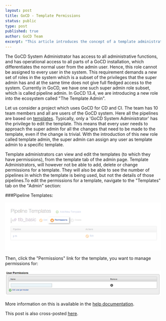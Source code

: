 ```yaml
---
layout: post
title: GoCD - Template Permissions
status: public
type: post
published: true
author: GoCD Team
excerpt: "This article introduces the concept of a template administrator role in GoCD, allowing a super administrator to delegate template editing capabilities to any user"
---
```


The GoCD System Administrator has access to all administrative functions, and has operational access to all parts of a GoCD installation, which differentiates the normal user from the admin user. Hence, this role cannot be assigned to every user in the system. This requirement demands a new set of  roles in the system which is a subset of the privileges that the super admin has and at the same time does not give full fledged access to the system. Currently in GoCD, we have one such super admin role subset, which is called pipeline admin. In GoCD 13.4, we are introducing a new role into the ecosystem called "The Template Admin".

Let us consider a project which uses GoCD for CD and CI. The team has 10 team members and all are users of the GoCD system. Here all the pipelines are based on [templates](http://www.thoughtworks.com/insights/blog/how-do-i-do-cd-go-part-5-power-pipeline-templates-and-parameters). Typically, only a 'GoCD System Administrator' has the privilege to edit the template. This means that every user needs to approach the super admin for all the changes that need to be made to the template, even if the change is trivial. With the introduction of this new role called template admin, the super admin can assign any user as template admin to a specific template.

Template administrators can view and edit the templates (to which they have permissions), from the template tab of the admin page. Template Administrators, will however not be able to add, delete or change permissions for a template. They will also be able to see the number of pipelines in which the template is being used, but not the details of those pipelines.To edit the permissions for a template, navigate to the "Templates" tab on the "Admin" section:

###Pipeline Templates:

![](/assets/images/blog/Pipeline1.png)

Then, click the "Permissions" link for the template, you want to manage permissions for:

![](/assets/images/blog/Permissions1.png)

More information on this is available in the [help documentation](https://docs.go.cd/current/configuration/pipeline_templates.html#editing-pipeline-templates).


<div class="highlight">This post is also cross-posted <a href="http://www.thoughtworks.com/insights/blog/go-template-permissions">here</a>.</div>
